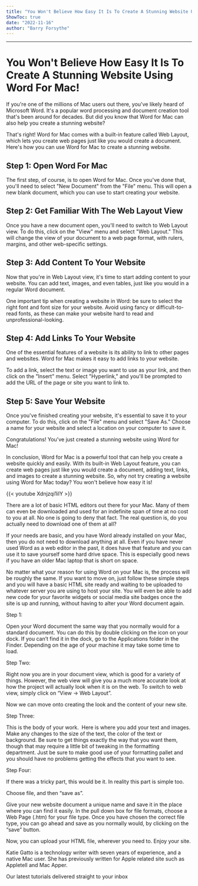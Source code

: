 ```yaml
---
title: "You Won't Believe How Easy It Is To Create A Stunning Website Using Word For Mac!"
ShowToc: true 
date: "2022-11-16"
author: "Barry Forsythe"
---
```

*****
# You Won't Believe How Easy It Is To Create A Stunning Website Using Word For Mac!

If you're one of the millions of Mac users out there, you've likely heard of Microsoft Word. It's a popular word processing and document creation tool that's been around for decades. But did you know that Word for Mac can also help you create a stunning website?

That's right! Word for Mac comes with a built-in feature called Web Layout, which lets you create web pages just like you would create a document. Here's how you can use Word for Mac to create a stunning website.

## Step 1: Open Word For Mac

The first step, of course, is to open Word for Mac. Once you've done that, you'll need to select "New Document" from the "File" menu. This will open a new blank document, which you can use to start creating your website.

## Step 2: Get Familiar With The Web Layout View

Once you have a new document open, you'll need to switch to Web Layout view. To do this, click on the "View" menu and select "Web Layout." This will change the view of your document to a web page format, with rulers, margins, and other web-specific settings.

## Step 3: Add Content To Your Website

Now that you're in Web Layout view, it's time to start adding content to your website. You can add text, images, and even tables, just like you would in a regular Word document.

One important tip when creating a website in Word: be sure to select the right font and font size for your website. Avoid using fancy or difficult-to-read fonts, as these can make your website hard to read and unprofessional-looking.

## Step 4: Add Links To Your Website

One of the essential features of a website is its ability to link to other pages and websites. Word for Mac makes it easy to add links to your website.

To add a link, select the text or image you want to use as your link, and then click on the "Insert" menu. Select "Hyperlink," and you'll be prompted to add the URL of the page or site you want to link to.

## Step 5: Save Your Website

Once you've finished creating your website, it's essential to save it to your computer. To do this, click on the "File" menu and select "Save As." Choose a name for your website and select a location on your computer to save it.

Congratulations! You've just created a stunning website using Word for Mac!

In conclusion, Word for Mac is a powerful tool that can help you create a website quickly and easily. With its built-in Web Layout feature, you can create web pages just like you would create a document, adding text, links, and images to create a stunning website. So, why not try creating a website using Word for Mac today? You won't believe how easy it is!

{{< youtube Xdnjzqi1iIY >}} 



There are a lot of basic HTML editors out there for your Mac. Many of them can even be downloaded and used for an indefinite span of time at no cost to you at all. No one is going to deny that fact. The real question is, do you actually need to download one of them at all?
 
If your needs are basic, and you have Word already installed on your Mac, then you do not need to download anything at all. Even if you have never used Word as a web editor in the past, it does have that feature and you can use it to save yourself some hard drive space. This is especially good news if you have an older Mac laptop that is short on space.

No matter what your reason for using Word on your Mac is, the process will be roughly the same. If you want to move on, just follow these simple steps and you will have a basic HTML site ready and waiting to be uploaded to whatever server you are using to host your site. You will even be able to add new code for your favorite widgets or social media site badges once the site is up and running, without having to alter your Word document again.
 
Step 1: 
 
Open your Word document the same way that you normally would for a standard document. You can do this by double clicking on the icon on your dock. If you can’t find it in the dock, go to the Applications folder in the Finder. Depending on the age of your machine it may take some time to load. 
 
Step Two: 
 
Right now you are in your document  view, which is good for a variety of things. However, the web view will give you a much more accurate look at how the project will actually look when it is on the web. To switch to web view, simply click on “View -> Web Layout”. 
 

 
Now we can move onto creating the look and the content of your new site.
 
Step Three:
 
This is the body of your work.  Here is where you add your text and images. Make any changes to the size of the text, the color of the text or background. Be sure to get things exactly the way that you want them, though that may require a little bit of tweaking in the formatting department. Just be sure to make good use of your formatting pallet and you should have no problems getting the effects that you want to see.
 
Step Four:
 
If there was a tricky part, this would be it. In reality this part is simple too.
 
Choose file, and then “save as”.
 
Give your new website document a unique name and save it in the place where you can find it easily. In the pull down box for file formats, choose a Web Page (.htm) for your file type. Once you have chosen the correct file type, you can go ahead and save as you normally would, by clicking on the “save” button.
 
Now, you can upload your HTML file, wherever you need to. Enjoy your site.
 
Katie Gatto is a technology writer with seven years of experience, and a native Mac user. She has previously written for Apple related site such as Appletell and Mac Apper.
 
Our latest tutorials delivered straight to your inbox




